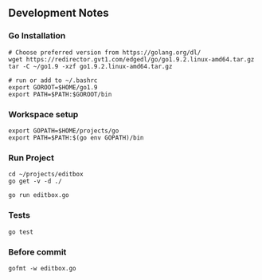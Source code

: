 ## Development Notes


### Go Installation
```
# Choose preferred version from https://golang.org/dl/
wget https://redirector.gvt1.com/edgedl/go/go1.9.2.linux-amd64.tar.gz
tar -C ~/go1.9 -xzf go1.9.2.linux-amd64.tar.gz

# run or add to ~/.bashrc
export GOROOT=$HOME/go1.9
export PATH=$PATH:$GOROOT/bin
```
### Workspace setup
```
export GOPATH=$HOME/projects/go
export PATH=$PATH:$(go env GOPATH)/bin
```

### Run Project
```
cd ~/projects/editbox
go get -v -d ./

go run editbox.go
```

### Tests
```
go test
```

### Before commit
```
gofmt -w editbox.go
```

